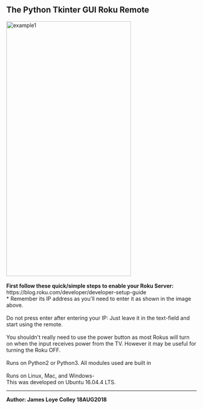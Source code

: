 ## The Python Tkinter GUI Roku Remote
<img src="https://github.com/rootVIII/roku_remote/blob/master/screenshot.png" alt="example1" height="675" width="330">
<br><br>
<b>First follow these quick/simple steps to enable your Roku Server:</b>
<br>
https://blog.roku.com/developer/developer-setup-guide
<br>
* Remember its IP address as you'll need to enter it as shown in the image above.
<br><br>
Do not press enter after entering your IP: Just leave it in the text-field and start using the remote.
<br><br>
You shouldn't really need to use the power button as most Rokus will turn on when the input receives power from the TV. However it may be useful for turning the Roku OFF.
<br><br>
Runs on Python2 or Python3. All modules used are built in
<br>
<br>
Runs on Linux, Mac, and Windows-
<br>
This was developed on Ubuntu 16.04.4 LTS.
<hr>
<b>Author: James Loye Colley  18AUG2018</b><br>
